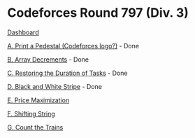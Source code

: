 # Codeforces Round 797 (Div. 3)

[Dashboard](https://codeforces.com/contest/1690)

[A. Print a Pedestal (Codeforces logo?)](https://codeforces.com/contest/1690/problem/A) - Done

[B. Array Decrements](https://codeforces.com/contest/1690/problem/B) - Done

[C. Restoring the Duration of Tasks](https://codeforces.com/contest/1690/problem/C) - Done

[D. Black and White Stripe](https://codeforces.com/contest/1690/problem/D) - Done

[E. Price Maximization](https://codeforces.com/contest/1690/problem/E)

[F. Shifting String](https://codeforces.com/contest/1690/problem/F)

[G. Count the Trains](https://codeforces.com/contest/1690/problem/G)

